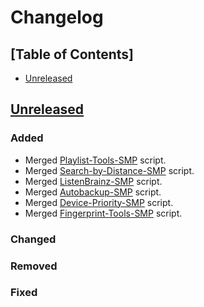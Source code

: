 # Changelog

## [Table of Contents]
- [Unreleased](#unreleased)

## [Unreleased][]
### Added
- Merged [Playlist-Tools-SMP](https://github.com/regorxxx/Playlist-Tools-SMP) script.
- Merged [Search-by-Distance-SMP](https://github.com/regorxxx/Search-by-Distance-SMP) script.
- Merged [ListenBrainz-SMP](https://github.com/regorxxx/ListenBrainz-SMP) script.
- Merged [Autobackup-SMP](https://github.com/regorxxx/Autobackup-SMP) script.
- Merged [Device-Priority-SMP](https://github.com/regorxxx/Device-Priority-SMP) script.
- Merged [Fingerprint-Tools-SMP](https://github.com/regorxxx/Fingerprint-Tools-SMP) script.
### Changed
### Removed
### Fixed


[Unreleased]: ../../compare/f039e12...HEAD
